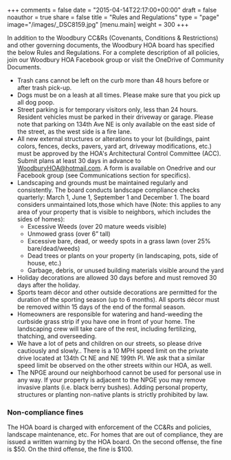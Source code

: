 +++
comments = false
date = "2015-04-14T22:17:00+00:00"
draft = false
noauthor = true
share = false
title = "Rules and Regulations"
type = "page"
image="/images/_DSC8159.jpg"
[menu.main]
weight = 300
+++

In addition to the Woodbury CC&Rs (Covenants, Conditions & Restrictions) and other governing documents, the Woodbury HOA board has specified the below Rules and Regulations.   For a complete description of all policies, join our Woodbury HOA Facebook group or visit the OneDrive of Community Documents.

* Trash cans cannot be left on the curb more than 48 hours before or after trash pick-up. 
* Dogs must be on a leash at all times. Please make sure that you pick up all dog poop. 
* Street parking is for temporary visitors only, less than 24 hours.  Resident vehicles must be parked in their driveway or garage.   Please note that parking on 134th Ave NE is only available on the east side of the street, as the west side is a fire lane.
* All new external structures or alterations to your lot (buildings, paint colors, fences, decks, pavers, yard art, driveway modifications, etc.) must be approved by the HOA's Architectural Control Committee (ACC).  Submit plans at least 30 days in advance to WoodburyHOA@hotmail.com. A form is available on Onedrive and our Facebook group (see Communications section for specifics).
* Landscaping and grounds must be maintained regularly and consistently.  The board conducts landscape compliance checks quarterly: March 1, June 1, September 1 and December 1.  The board considers unmaintained lots,those which have (Note: this applies to any area of your property that is visible to neighbors, which includes the sides of homes): 
  * Excessive Weeds (over 20 mature weeds visible)  
  * Unmowed grass (over 6” tall)  
  * Excessive bare, dead, or weedy spots in a grass lawn (over 25% bare/dead/weeds)  
  * Dead trees or plants on your property (in landscaping, pots, side of house, etc.)  
  * Garbage, debris, or unused building materials visible around the yard 
* Holiday decorations are allowed 30 days before and must removed 30 days after the holiday.
* Sports team décor and other outside decorations are permitted for the duration of the sporting season (up to 6 months).  All sports décor must be removed within 15 days of the end of the formal season.
* Homeowners are responsible for watering and hand-weeding the curbside grass strip if you have one in front of your home.  The landscaping crew will take care of the rest, including fertilizing, thatching, and overseeding.
* We have a lot of pets and children on our streets, so please drive cautiously and slowly.. There is a 10 MPH speed limit on the private drive located at 134th Ct NE and NE 199th Pl. We ask that a similar speed limit be observed on the other streets within our HOA, as well.
* The NPGE around our neighborhood cannot be used for personal use in any way.  If your property is adjacent to the NPGE you may remove invasive plants (i.e. black berry bushes).  Adding personal property, structures or planting non-native plants is strictly prohibited by law. 

### Non-compliance fines
The HOA board is charged with enforcement of the CC&Rs and policies, landscape maintenance, etc.  For homes that are out of compliance, they are issued a written warning by the HOA board.  On the second offense, the fine is $50.  On the third offense, the fine is $100.  
